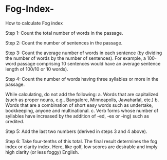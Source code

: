 # Fog-Index-


How to calculate Fog index

Step 1: 
Count the total number of words in the passage.

Step 2: 
Count the number of sentences in the passage.

Step 3: 
Count the average number of words in each sentence (by dividing the number of words by the number of sentences). For example, a 100-word passage comprising 10 sentences would have an average sentence length of 100/10 or 10 words).

Step 4: 
Count the number of words having three syllables or more in the passage.

While calculating, do not add the following: 
a. Words that are capitalized (such as proper nouns, e.g.. Bangalore, Minneapolis, Jawaharlal, etc.)
b. Words that are a combination of short easy words such as undertake, bookkeeping, anyone and multinational.
c. Verb forms whose number of syllables have increased by the addition of -ed, -es or -ing) such as credited.

Step 5: 
Add the last two numbers (derived in steps 3 and 4 above).

Step 6: 
Take four-tenths of this total.
The final result determines the fog index or clarity index. Here, like golf, low scores are desirable and imply high clarity (or less foggy) English.
